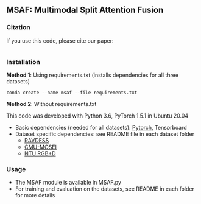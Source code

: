 ## MSAF: Multimodal Split Attention Fusion

### Citation

If you use this code, please cite our paper:
```

```

### Installation
**Method 1**: Using requirements.txt (installs dependencies for all three datasets)
```
conda create --name msaf --file requirements.txt
```

**Method 2**: Without requirements.txt

This code was developed with Python 3.6, PyTorch 1.5.1 in Ubuntu 20.04
- Basic dependencies (needed for all datasets): [Pytorch](https://pytorch.org/get-started/previous-versions/), Tensorboard
- Dataset specific dependencies: see README file in each dataset folder
    - [RAVDESS](ravdess/README.md)
    - [CMU-MOSEI](cmu_mosei/README.md)
    - [NTU RGB+D](ntu_rgb_d/README.md)

### Usage
- The MSAF module is available in MSAF.py
- For training and evaluation on the datasets, see README in each folder for more details
